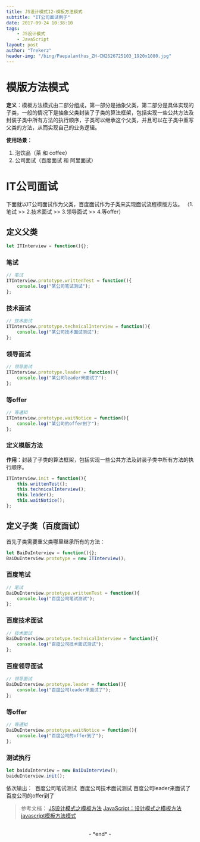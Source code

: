 ```yaml
---
title: JS设计模式12-模板方法模式
subtitle: "IT公司面试例子"
date: 2017-09-24 10:38:10
tags: 
	- JS设计模式
	- JavaScript
layout: post
author: "Trekerz"
header-img: "/bing/Paepalanthus_ZH-CN2626725103_1920x1080.jpg"
---
```


# **模版方法模式**

**定义**：模板方法模式由二部分组成，第一部分是抽象父类，第二部分是具体实现的子类，一般的情况下是抽象父类封装了子类的算法框架，包括实现一些公共方法及封装子类中所有方法的执行顺序，子类可以继承这个父类，并且可以在子类中重写父类的方法，从而实现自己的业务逻辑。

**使用场景**：

1. 泡饮品（茶 和 coffee）
2. 公司面试（百度面试 和 阿里面试）

# **IT公司面试**

下面就以IT公司面试作为父类，百度面试作为子类来实现面试流程模版方法。
（1.笔试 >> 2.技术面试 >> 3.领导面试 >> 4.等offer）

## **定义父类**

```js
let ITInterview = function(){};
```

### **笔试**

```js
// 笔试
ITInterview.prototype.writtenTest = function(){
	console.log("某公司笔试测试");
};
```

### **技术面试**

```js
// 技术面试
ITInterview.prototype.technicalInterview = function(){
	console.log("某公司技术面试测试");
};
```

### **领导面试**

```js
// 领导面试
ITInterview.prototype.leader = function(){
	console.log("某公司leader来面试了");
};
```

### **等offer**

```js
// 等通知
ITInterview.prototype.waitNotice = function(){
	console.log("某公司的offer到了");
};
```

### **定义模版方法**

**作用**：封装了子类的算法框架，包括实现一些公共方法及封装子类中所有方法的执行顺序。

```js
ITInterview.init = function(){
	this.writtenTest();
	this.technicalInterview();
	this.leader();
	this.waitNotice();
};
```

## **定义子类（百度面试）**

首先子类需要重父类哪里继承所有的方法：

```js
let BaiDuInterview = function(){};
BaiDuInterview.prototype = new ITInterview();
```

### **百度笔试**

```js
// 笔试
BaiDuInterview.prototype.writtenTest = function(){
	console.log("百度公司笔试测试");
};
```

### **百度技术面试**

```js
// 技术面试
BaiDuInterview.prototype.technicalInterview = function(){
	console.log("百度公司技术面试测试");
};
```

### **百度领导面试**

```js
// 领导面试
BaiDuInterview.prototype.leader = function(){
	console.log("百度公司leader来面试了");
};
```

### **等offer**

```js
// 等通知
BaiDuInterview.prototype.waitNotice = function(){
	console.log("百度公司的offer到了");
};
```

### **测试执行**

```js
let baiduInterview = new BaiDuInterview();
baiduInterview.init();
```

依次输出：
​    百度公司笔试测试
​    百度公司技术面试测试
​    百度公司leader来面试了
​    百度公司的offer到了

> 参考文档：
> [JS设计模式之模板方法](http://blog.csdn.net/xu_ya_fei/article/details/51628310)
> [JavaScript：设计模式之模板方法](https://www.2cto.com/kf/201507/420128.html)
> [javascript模板方法模式](http://www.cnblogs.com/tugenhua0707/p/4780227.html)

<br/>

<center>-&nbsp;*end*&nbsp;-</center>

<br/>